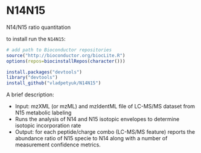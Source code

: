 N14N15
======

N14/N15 ratio quantitation

to install run the `N14N15`:

```r
# add path to Bioconductor repositories
source("http://bioconductor.org/biocLite.R")
options(repos=biocinstallRepos(character()))

install.packages("devtools")
library("devtools")
install_github("vladpetyuk/N14N15")
```

A brief description:
* Input: mzXML (or mzML) and mzIdentML file of LC-MS/MS dataset from N15 metabolic labeling
* Runs the analysis of N14 and N15 isotopic envelopes to determine isotopic incorporation rate
* Output: for each peptide/charge combo (LC-MS/MS feature) reports the abundance ratio of N15 specie to N14 along with a number of measurement confidence metrics.
